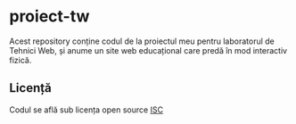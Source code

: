 # proiect-tw

Acest repository conține codul de la proiectul meu pentru laboratorul de Tehnici Web,
și anume un site web educațional care predă în mod interactiv fizică.

## Licență

Codul se află sub licența open source [ISC](LICENSE.txt)
